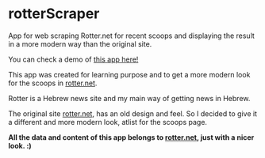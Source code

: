 # rotterScraper
App for web scraping Rotter.net for recent scoops and displaying the result in a more modern way than the original site.

You can check a demo of [this app here!](https://rotterscraper.herokuapp.com/scoops)

This app was created for learning purpose and to get a more modern look for the scoops in [rotter.net](http://rotter.net/).

Rotter is a  Hebrew news site and my main way of getting news in Hebrew.

The original site [rotter.net](http://rotter.net/), has an old design and feel.
So I decided to give it a different and more modern look, atlist for the scoops page.

**All the data and content of this app belongs to [rotter.net](http://rotter.net/),
just with a nicer look. :)**

